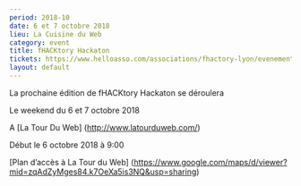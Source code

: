 ```yaml
---
period: 2018-10
date: 6 et 7 octobre 2018
lieu: La Cuisine du Web
category: event
title: fHACKtory Hackaton
tickets: https://www.helloasso.com/associations/fhactory-lyon/evenements/fhacktory-hackathon-octobre-2019?fbclid=IwAR3DT1k1_KrZUhR4TxSola7R6kMxzcbx_ar8E8a1Qazu2Aowef0BArvIwp8
layout: default
---
```


La prochaine édition de fHACKtory Hackaton se déroulera 

Le weekend du 6 et 7 octobre 2018

A [La Tour Du Web] (http://www.latourduweb.com/)

Début le 6 octobre 2018 à 9:00

[Plan d’accès à La Tour du Web] (https://www.google.com/maps/d/viewer?mid=zqAdZyMges84.k7OeXa5is3NQ&usp=sharing)

